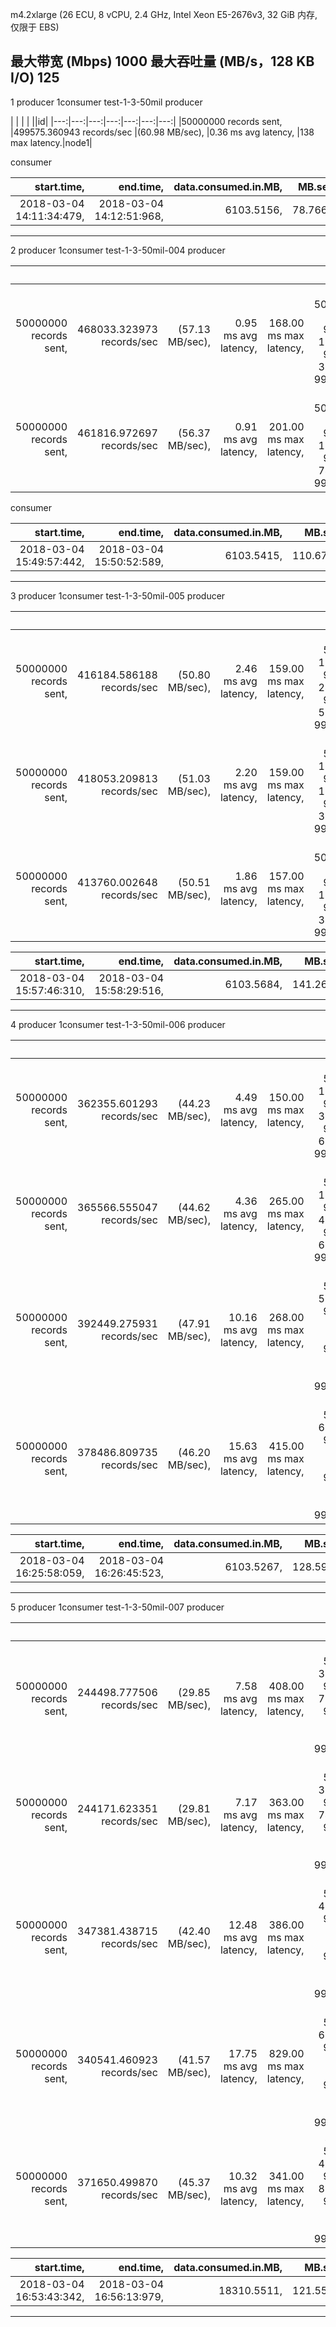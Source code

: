 m4.2xlarge
(26 ECU,
  8 vCPU, 2.4 GHz, Intel Xeon E5-2676v3,
  32 GiB 内存,
  仅限于 EBS)

最大带宽 (Mbps) 1000
最大吞吐量 (MB/s，128 KB I/O) 125
---

1 producer 1consumer  test-1-3-50mil
producer

| | | |  ||id|
|---:|---:|---:|---:|---:|---:|---:|
|50000000 records sent, |499575.360943 records/sec |(60.98 MB/sec), |0.36 ms avg latency, |138 max latency.|node1|

consumer

|start.time, |end.time, |data.consumed.in.MB, |MB.sec, |data.consumed.in.nMsg, |nMsg.sec, |rebalance.time.ms, |fetch.time.ms, |fetch.MB.sec, |fetch.nMsg.sec|id|
|---:|---:|---:|---:|---:|---:|---:|---:|---:|---:|---:|
|2018-03-04 14:11:34:479, |2018-03-04 14:12:51:968, |6103.5156, |78.7662, |50000000, |645252.8746, |68, |77421, |78.8354, |645819.6097|node2|
---


2 producer 1consumer  test-1-3-50mil-004
producer

| | | | | ||id|
|---:|---:|---:|---:|---:|---:|---:|
|50000000 records sent, |468033.323973 records/sec |(57.13 MB/sec), |0.95 ms avg latency, |168.00 ms max latency, |0 ms 50th, 5 ms 95th, 10 ms 99th, 33 ms 99.9th.|node1|
|50000000 records sent, |461816.972697 records/sec |(56.37 MB/sec), |0.91 ms avg latency, |201.00 ms max latency, |0 ms 50th, 4 ms 95th, 10 ms 99th, 74 ms 99.9th.|node3|
consumer

|start.time, |end.time, |data.consumed.in.MB, |MB.sec, |data.consumed.in.nMsg, |nMsg.sec, |rebalance.time.ms, |fetch.time.ms, |fetch.MB.sec, |fetch.nMsg.sec|id|
|---:|---:|---:|---:|---:|---:|---:|---:|---:|---:|---:|
|2018-03-04 15:49:57:442, |2018-03-04 15:50:52:589, |6103.5415, |110.6777, |50000212, |906671.4780, |64, |55083, |110.8063, |907724.9242|node2|
---

3 producer 1consumer  test-1-3-50mil-005
producer

| | | | | ||id |
|---:|---:|---:|---:|---:|---:|---:|
|50000000 records sent, |416184.586188 records/sec |(50.80 MB/sec), |2.46 ms avg latency, |159.00 ms max latency, |1 ms 50th, 11 ms 95th, 24 ms 99th, 52 ms 99.9th.|node1|
|50000000 records sent, |418053.209813 records/sec |(51.03 MB/sec), |2.20 ms avg latency, |159.00 ms max latency, |1 ms 50th, 10 ms 95th, 19 ms 99th, 39 ms 99.9th.|node3|
|50000000 records sent, |413760.002648 records/sec |(50.51 MB/sec), |1.86 ms avg latency, |157.00 ms max latency, |0 ms 50th, 9 ms 95th, 16 ms 99th, 34 ms 99.9th.|node2|

|start.time, |end.time, |data.consumed.in.MB, |MB.sec, |data.consumed.in.nMsg, |nMsg.sec, |rebalance.time.ms, |fetch.time.ms, |fetch.MB.sec, |fetch.nMsg.sec|id|
|---:|---:|---:|---:|---:|---:|---:|---:|---:|---:|---:|
|2018-03-04 15:57:46:310, |2018-03-04 15:58:29:516, |6103.5684, |141.2667, |50000432, |1157256.6773, |55, |43151, |141.4467, |1158731.7096|node2|
---


4 producer 1consumer  test-1-3-50mil-006
producer

| | | | | ||id |
|---:|---:|---:|---:|---:|---:|---:|
|50000000 records sent, |362355.601293 records/sec |(44.23 MB/sec), |4.49 ms avg latency, |150.00 ms max latency, |2 ms 50th, 18 ms 95th, 36 ms 99th, 61 ms 99.9th.|node1|
|50000000 records sent, |365566.555047 records/sec |(44.62 MB/sec), |4.36 ms avg latency, |265.00 ms max latency, |1 ms 50th, 17 ms 95th, 48 ms 99th, 67 ms 99.9th.|node1|
|50000000 records sent, |392449.275931 records/sec |(47.91 MB/sec), |10.16 ms avg latency, |268.00 ms max latency, |2 ms 50th, 50 ms 95th, 151 ms 99th, 244 ms 99.9th.|node3|
|50000000 records sent, |378486.809735 records/sec |(46.20 MB/sec), |15.63 ms avg latency, |415.00 ms max latency, |3 ms 50th, 62 ms 95th, 317 ms 99th, 384 ms 99.9th.|node2|

|start.time, |end.time, |data.consumed.in.MB, |MB.sec, |data.consumed.in.nMsg, |nMsg.sec, |rebalance.time.ms, |fetch.time.ms, |fetch.MB.sec, |fetch.nMsg.sec|id|
|---:|---:|---:|---:|---:|---:|---:|---:|---:|---:|---:|
|2018-03-04 16:25:58:059, |2018-03-04 16:26:45:523,| 6103.5267, |128.5928, |50000091, |1053431.8852, |89, |47375, |128.8343, |1055410.8918|node2|
---


5 producer 1consumer  test-1-3-50mil-007
producer

| | | | | ||id |
|---:|---:|---:|---:|---:|---:|---:|
|50000000 records sent, |244498.777506 records/sec |(29.85 MB/sec), |7.58 ms avg latency, |408.00 ms max latency, |2 ms 50th, 32 ms 95th, 78 ms 99th, 307 ms 99.9th.|node1|
|50000000 records sent, |244171.623351 records/sec |(29.81 MB/sec), |7.17 ms avg latency, |363.00 ms max latency, |1 ms 50th, 32 ms 95th, 74 ms 99th, 223 ms 99.9th.|node1|
|50000000 records sent, |347381.438715 records/sec |(42.40 MB/sec), |12.48 ms avg latency, |386.00 ms max latency, |6 ms 50th, 46 ms 95th, 103 ms 99th, 269 ms 99.9th.|node3|
|50000000 records sent, |340541.460923 records/sec |(41.57 MB/sec), |17.75 ms avg latency, |829.00 ms max latency, |6 ms 50th, 62 ms 95th, 154 ms 99th, 686 ms 99.9th.|node3|
|50000000 records sent, |371650.499870 records/sec |(45.37 MB/sec), |10.32 ms avg latency, |341.00 ms max latency, |4 ms 50th, 41 ms 95th, 89 ms 99th, 208 ms 99.9th.|node2|


|start.time, |end.time, |data.consumed.in.MB, |MB.sec, |data.consumed.in.nMsg, |nMsg.sec, |rebalance.time.ms, |fetch.time.ms, |fetch.MB.sec, |fetch.nMsg.sec|id|
|---:|---:|---:|---:|---:|---:|---:|---:|---:|---:|---:|
|2018-03-04 16:53:43:342, |2018-03-04 16:56:13:979,| 18310.5511, |121.5541, |150000035, |995771.5236, |677, |149960, |122.1029, |1000266.9712|node2|
---
